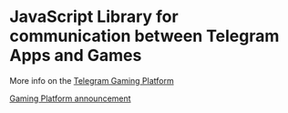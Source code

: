 # JavaScript Library for communication between Telegram Apps and Games

More info on the [Telegram Gaming Platform](https://core.telegram.org/bots/games)

[Gaming Platform announcement](https://telegram.org/blog/games)
